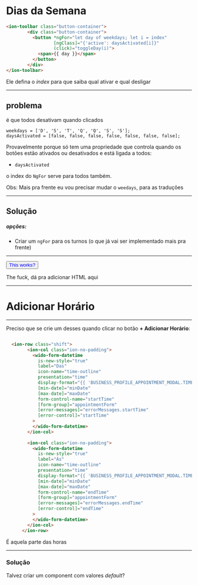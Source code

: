 
# Dias da Semana 

``` HTML
<ion-toolbar class="button-container">
        <div class="button-container">
          <button *ngFor="let day of weekdays; let i = index"
                  [ngClass]="{'active': daysActivated[i]}"
                  (click)="toggleDay(i)">
            <span>{{ day }}</span>
          </button>
        </div>
</ion-toolbar>
```

Ele defina o *index* para que saiba qual ativar e qual desligar

---
## problema 

é que todos desativam quando clicados

```TS
weekdays = ['D', 'S', 'T', 'Q', 'Q', 'S', 'S'];
daysActivated = [false, false, false, false, false, false, false];
```

Provavelmente porque só tem uma propriedade que controla quando os botões estão ativados ou desativados e está ligada a todos: 

- `daysActivated`

o index do `NgFor` serve para todos também.

Obs: Mais pra frente eu vou precisar mudar o `weedays`, para as traduções

 ---
 
## Solução

##### opções:

- Criar um `ngFor` para os turnos (o que já vai ser implementado mais pra frente)


---

<button>
	<span style="color: blue"> This works? </span>
</button>

The fuck, dá pra adicionar HTML aqui

---
# Adicionar Horário 
---
Preciso que se crie um desses quando clicar no botão **+ Adicionar Horário**:

```HTML

  <ion-row class="shift">
        <ion-col class="ion-no-padding">
          <wido-form-datetime
            is-new-style="true"
            label="Das"
            icon-name="time-outline"
            presentation="time"
            display-format="{{ 'BUSINESS_PROFILE_APPOINTMENT_MODAL.TIME_FORMAT' | translate }}"
            [min-date]="minDate"
            [max-date]="maxDate"
            form-control-name="startTime"
            [form-group]="appointmentForm"
            [error-messages]="errorMessages.startTime"
            [error-control]="startTime"
          >
          </wido-form-datetime>
        </ion-col>
        
        <ion-col class="ion-no-padding">
          <wido-form-datetime
            is-new-style="true"
            label="Às"
            icon-name="time-outline"
            presentation="time"
            display-format="{{ 'BUSINESS_PROFILE_APPOINTMENT_MODAL.TIME_FORMAT' | translate }}"
            [min-date]="minDate"
            [max-date]="maxDate"
            form-control-name="endTime"
            [form-group]="appointmentForm"
            [error-messages]="errorMessages.endTime"
            [error-control]="endTime"
          >
          </wido-form-datetime>
        </ion-col>
      </ion-row>
```

É aquela parte das horas

---
### Solução

Talvez criar um component com valores *default*?